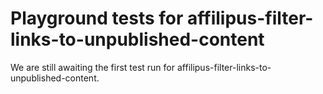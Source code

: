 # Playground tests for affilipus-filter-links-to-unpublished-content
We are still awaiting the first test run for affilipus-filter-links-to-unpublished-content.
